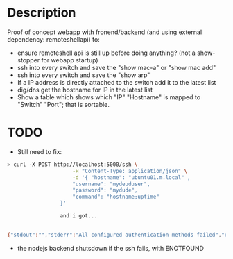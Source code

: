 # Description

Proof of concept webapp with fronend/backend (and using external dependency: remoteshellapi) to:

* ensure remoteshell api is still up before doing anything? (not a show-stopper for webapp startup)
* ssh into every switch and save the "show mac-a" or "show mac add"
* ssh into every switch and save the "show arp"
* If a IP address is directly attached to the switch add it to the latest list
* dig/dns get the hostname for IP in the latest list
* Show a table which shows which "IP" "Hostname" is mapped to "Switch" "Port"; that is sortable.


# TODO

* Still need to fix: 
```bash
> curl -X POST http://localhost:5000/ssh \
                     -H "Content-Type: application/json" \
                     -d '{ "hostname": "ubuntu01.m.local" ,
                     "username": "mydeuduser",
                     "password": "mydude",
                     "command": "hostname;uptime"
                 }'

                 and i got...

                 
{"stdout":"","stderr":"All configured authentication methods failed","rc":1,"error_msg":"SSH connection error","details":null}
```

* the nodejs backend shutsdown if the ssh fails, with ENOTFOUND